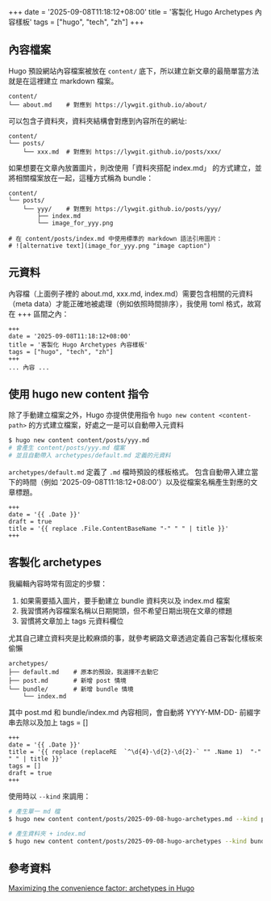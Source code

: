 +++
date = '2025-09-08T11:18:12+08:00'
title = '客製化 Hugo Archetypes 內容樣板'
tags = ["hugo", "tech", "zh"]
+++


## 內容檔案

Hugo 預設網站內容檔案被放在 `content/` 底下，所以建立新文章的最簡單當方法就是在這裡建立 markdown 檔案。
```
content/
└── about.md    # 對應到 https://lywgit.github.io/about/
```

可以包含子資料夾，資料夾結構會對應到內容所在的網址:
 
```
content/
└── posts/    
    └── xxx.md  # 對應到 https://lywgit.github.io/posts/xxx/
```

如果想要在文章內放置圖片，則改使用「資料夾搭配 index.md」 的方式建立，並將相關檔案放在一起，這種方式稱為 bundle：
```
content/
└── posts/    
    └── yyy/    # 對應到 https://lywgit.github.io/posts/yyy/
        ├── index.md  
        └── image_for_yyy.png

# 在 content/posts/index.md 中使用標準的 markdown 語法引用圖片： 
# ![alternative text](image_for_yyy.png "image caption")
```

## 元資料

內容檔（上面例子裡的 about.md, xxx.md, index.md）需要包含相關的元資料（meta data）才能正確地被處理（例如依照時間排序），我使用 toml 格式，故寫在 +++ 區間之內：
```
+++
date = '2025-09-08T11:18:12+08:00'
title = '客製化 Hugo Archetypes 內容樣板'
tags = ["hugo", "tech", "zh"]
+++
... 內容 ...
```

## 使用 hugo new content 指令

除了手動建立檔案之外，Hugo 亦提供使用指令 `hugo new content <content-path>` 的方式建立檔案，好處之一是可以自動帶入元資料

```bash
$ hugo new content content/posts/yyy.md 
# 會產生 content/posts/yyy.md 檔案
# 並且自動帶入 archetypes/default.md 定義的元資料
```

`archetypes/default.md` 定義了 `.md` 檔時預設的樣板格式。
包含自動帶入建立當下的時間（例如 '2025-09-08T11:18:12+08:00'）以及從檔案名稱產生對應的文章標題。

```
+++
date = '{{ .Date }}' 
draft = true 
title = '{{ replace .File.ContentBaseName "-" " " | title }}' 
+++
```

## 客製化 archetypes

我編輯內容時常有固定的步驟：

1. 如果需要插入圖片，要手動建立 bundle 資料夾以及 index.md 檔案
2. 我習慣將內容檔案名稱以日期開頭，但不希望日期出現在文章的標題
3. 習慣將文章加上 tags 元資料欄位

尤其自己建立資料夾是比較麻煩的事，就參考網路文章透過定義自己客製化樣板來偷懶

```
archetypes/
├── default.md    # 原本的預設，我選擇不去動它
├── post.md       # 新增 post 情境
└── bundle/       # 新增 bundle 情境 
    └── index.md
```

其中 post.md 和 bundle/index.md 內容相同，會自動將 YYYY-MM-DD- 前綴字串去除以及加上 tags = []
```
+++
date = '{{ .Date }}'
title = '{{ replace (replaceRE  `^\d{4}-\d{2}-\d{2}-` "" .Name 1)  "-" " " | title }}'
tags = []
draft = true
+++
```

使用時以 `--kind` 來調用：

```bash
# 產生單一 md 檔
$ hugo new content content/posts/2025-09-08-hugo-archetypes.md --kind post

# 產生資料夾 + index.md
$ hugo new content content/posts/2025-09-08-hugo-archetypes --kind bundle
```



## 參考資料

[Maximizing the convenience factor: archetypes in Hugo](https://cloudcannon.com/blog/maximizing-the-convenience-factor-archetypes-in-hugo/)

```
```